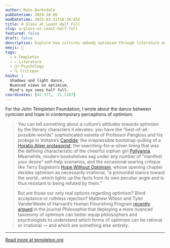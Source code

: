 ```yaml
---
author: Nate Barksdale
pubDatetime: 2024-10-08
modDatetime: 2025-03-31T16:30:45Z
title: A Glass at Least Half Full
slug: a-glass-at-least-half-full
featured: false
draft: false
description: Explore how cultures embody optimism through literature and debate whether this outlook is rational or delusional in our latest study review.
emoji: 🍷
tags:
  - 🌀 Templeton
  - ✍️ Literature
  - 🧘‍♂️ Psychology
  - 🔍 Critique
haiku: |
  Shadows and light dance,  
  Nuanced views on optimism,  
  Mind's eye sees half full.
coordinates: [42.377, -71.1167]
---
```


For the John Templeton Foundation, I wrote about the dance between cynicism and hope in contemporary perceptions of optimism.

> You can tell something about a culture’s attitudes towards optimism by the literary characters it elevates: you have the “best-of-all-possible-worlds” sophisticated naivete of Professor Pangloss and his protege in Voltaire’s [Candide](https://standardebooks.org/ebooks/voltaire/candide/the-modern-library)_;_ the irrepressible bootstrap-pulling of a [Horatio Alger protagonist](https://standardebooks.org/ebooks/horatio-alger-jr/ragged-dick); the searching-for-a-silver-lining that was the defining characteristic of the cheerful orphan girl [Pollyanna](https://standardebooks.org/ebooks/eleanor-h-porter/pollyanna). Meanwhile, modern bookshelves sag under any number of “manifest your desire” self-help scenarios, and the occasional searing critique like Terry Eagleton’s [Hope Without Optimism](https://www.upress.virginia.edu/title/4948/)_,_ whose opening chapter derides optimism as necessarily irrational, “a primordial stance toward the world…which lights up the facts from its own peculiar angle and is thus resistant to being refuted by them.”
>
> But are those our only real options regarding optimism? Blind acceptance or ruthless rejection? Matthew Wilson and Tyler VanderWeele of Harvard’s Human Flourishing Program [recently argued](https://link.springer.com/content/pdf/10.1007/s11406-024-00758-w.pdf) in the journal _Philosophia_ that deploying a more nuanced taxonomy of optimism can better equip philosophers and psychologists to understand which forms of optimism can be rational or irrational — and which are something else entirely.

---

[Read more at templeton.org](https://www.templeton.org/news/a-glass-at-least-half-full)
